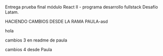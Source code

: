 Entrega prueba final módulo React II - programa desarrollo fullstack Desafío Latam.

HACIENDO CAMBIOS DESDE LA RAMA PAULA-asd

hola

cambios 3 en readme de paula


cambios 4 desde Paula